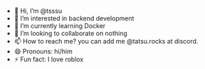 - 👋 Hi, I’m @tsssu
- 👀 I’m interested in backend development 
- 🌱 I’m currently learning Docker
- 💞️ I’m looking to collaborate on nothing
- 📫 How to reach me? you can add me @tatsu.rocks at discord.
- 😄 Pronouns: hi/him
- ⚡ Fun fact: I love roblox

<!---
tsssu/tsssu is a ✨ special ✨ repository because its `README.md` (this file) appears on your GitHub profile.
You can click the Preview link to take a look at your changes.
--->
